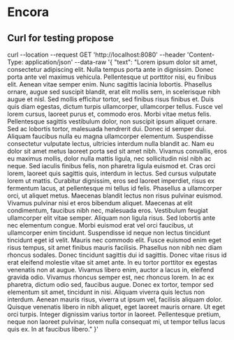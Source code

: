 # Encora

## Curl for testing propose
curl --location --request GET 'http://localhost:8080' --header 'Content-Type: application/json' --data-raw '{
  "text": "Lorem ipsum dolor sit amet, consectetur adipiscing elit. Nulla tempus porta ante in dignissim. Donec porta ante vel maximus vehicula. Pellentesque ut porttitor nisi, eu finibus elit. Aenean vitae semper enim. Nunc sagittis lacinia lobortis. Phasellus ornare, augue sed suscipit blandit, erat elit mollis sem, in scelerisque nibh augue et nisl. Sed mollis efficitur tortor, sed finibus risus finibus et.            Duis quis diam egestas, dictum turpis ullamcorper, ullamcorper tellus. Fusce vel lorem cursus, laoreet purus et, commodo eros. Morbi vitae metus felis. Pellentesque sagittis vestibulum dolor, non suscipit ipsum aliquet ornare. Sed ac lobortis tortor, malesuada hendrerit dui. Donec id semper dui. Aliquam faucibus nulla eu magna ullamcorper elementum. Suspendisse consectetur vulputate lectus, ultricies interdum nulla blandit ac. Nam eu dolor sit amet metus laoreet porta sed sit amet nibh. Vivamus convallis, eros eu maximus mollis, dolor nulla mattis ligula, nec sollicitudin nisl nibh ac neque. Sed iaculis finibus felis, non pharetra ligula euismod et. Cras orci lorem, laoreet quis sagittis quis, interdum in lectus. Sed cursus vulputate lorem ut mattis. Curabitur dignissim, eros sed laoreet imperdiet, risus ex fermentum lacus, at pellentesque mi tellus id felis. Phasellus a ullamcorper orci, ut aliquet metus. Maecenas blandit lectus non risus pulvinar euismod. Vivamus pulvinar nisi et eros bibendum aliquet. Maecenas at elit condimentum, faucibus nibh nec, malesuada eros. Vestibulum feugiat ullamcorper elit vitae semper. Aliquam non ligula risus. Sed lobortis ante nec elementum congue. Morbi euismod erat vel orci faucibus, ut ullamcorper enim tincidunt. Suspendisse id neque non lectus tincidunt tincidunt eget id velit. Mauris nec commodo elit. Fusce euismod enim eget risus tempus, sit amet finibus mauris facilisis. Phasellus non nibh nec diam rhoncus sodales. Donec tincidunt sagittis dui id sagittis. Donec vitae risus id erat eleifend molestie vitae sit amet ante. In eu tortor porttitor ex egestas venenatis non at augue. Vivamus libero enim, auctor a lacus in, eleifend gravida odio. Vivamus rhoncus semper est, nec rhoncus lorem. In ac ex pharetra, dictum odio sed, faucibus augue. Donec ex tortor, tempor sed elementum sit amet, tincidunt in nisi. Aliquam viverra quis lectus non interdum. Aenean mauris risus, viverra ut ipsum vel, facilisis aliquam dolor. Quisque venenatis libero in nibh aliquet, eget laoreet mauris ornare. Ut eget orci turpis. Integer dignissim varius tortor in laoreet. Pellentesque pretium, neque non laoreet pulvinar, lorem nulla consequat mi, ut tempor tellus lacus quis ex. In at faucibus libero."
}'
